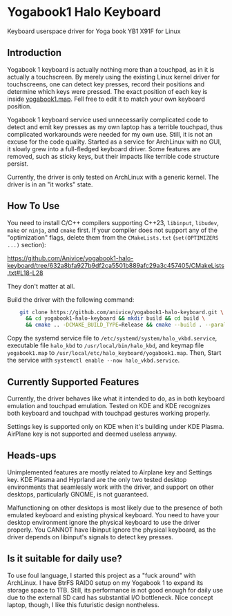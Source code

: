 # Yogabook1 Halo Keyboard
Keyboard userspace driver for Yoga book YB1 X91F for Linux

## Introduction

Yogabook 1 keyboard is actually nothing more than a touchpad, as in it is actually a touchscreen.
By merely using the existing Linux kernel driver for touchscreens,
one can detect key presses, record their positions and determine which keys were pressed.
The exact position of each key is inside [yogabook1.map](yogabook1.map).
Fell free to edit it to match your own keyboard position.

Yogabook 1 keyboard service used unnecessarily complicated code to detect
and emit key presses as my own laptop has a terrible touchpad,
thus complicated workarounds were needed for my own use.
Still, it is not an excuse for the code quality.
Started as a service for ArchLinux with no GUI, it slowly grew into a
full-fledged keyboard driver.
Some features are removed, such as sticky keys, but their impacts
like terrible code structure persist.

Currently, the driver is only tested on ArchLinux with a generic kernel.
The driver is in an "it works" state.

## How To Use

You need to install C/C++ compilers supporting C++23,
`libinput`, `libudev`, `make` or `ninja`, and `cmake` first.
If your compiler does not support any of the "optimization" flags,
delete them from the `CMakeLists.txt` (`set(OPTIMIZERS ...)` section):

https://github.com/Anivice/yogabook1-halo-keyboard/tree/632a8bfa927b9df2ca5501b889afc29a3c457405/CMakeLists.txt#L18-L28

They don't matter at all.

Build the driver with the following command:
```bash
    git clone https://github.com/anivice/yogabook1-halo-keyboard.git \
      && cd yogabook1-halo-keyboard && mkdir build && cd build \
      && cmake .. -DCMAKE_BUILD_TYPE=Release && cmake --build . --parallel $(nproc)
```

Copy the systemd service file to `/etc/systemd/system/halo_vkbd.service`,
executable file `halo_kbd` to `/usr/local/bin/halo_kbd`,
and keymap file `yogabook1.map` to `/usr/local/etc/halo_keyboard/yogabook1.map`.
Then, Start the service with `systemctl enable --now halo_vkbd.service`.

## Currently Supported Features

Currently, the driver behaves like what it intended to do,
as in both keyboard emulation and touchpad emulation.
Tested on KDE and KDE recognizes both keyboard and touchpad
with touchpad gestures working properly.

Settings key is supported only on KDE when it's building under KDE Plasma.
AirPlane key is not supported and deemed useless anyway.

## Heads-ups

Unimplemented features are mostly related to Airplane key and Settings key.
KDE Plasma and Hyprland are the only two tested desktop environments
that seamlessly work with the driver,
and support on other desktops, particularly GNOME, is not guaranteed.

Malfunctioning on other desktops is most likely due to the presence of
both emulated keyboard and existing physical keyboard.
You need to have your desktop environment ignore the physical keyboard
to use the driver properly.
You CANNOT have libinput ignore the physical keyboard,
as the driver depends on libinput's signals to detect key presses.

## Is it suitable for daily use?

To use foul language, I started this project as a "fuck around" with ArchLinux.
I have BtrFS RAID0 setup on my Yogabook 1 to expand its storage space to 1TB.
Still, its performance is not good enough for daily use due to
the external SD card has substantial I/O bottleneck.
Nice concept laptop, though, I like this futuristic design nontheless.
